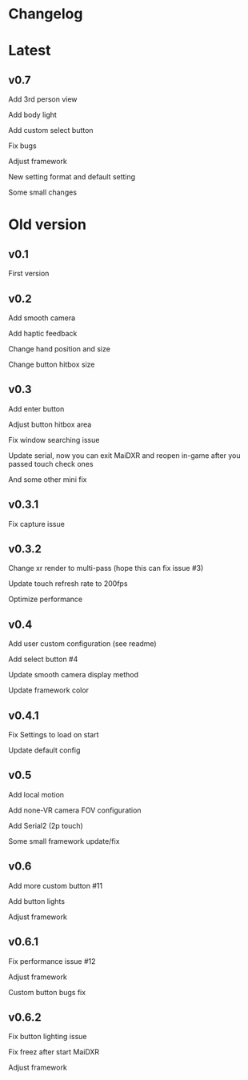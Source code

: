 # Changelog

# Latest

## v0.7
Add 3rd person view

Add body light

Add custom select button

Fix bugs

Adjust framework

New setting format and default setting

Some small changes


# Old version

## v0.1
First version

## v0.2
Add smooth camera

Add haptic feedback

Change hand position and size

Change button hitbox size

## v0.3
Add enter button

Adjust button hitbox area

Fix window searching issue

Update serial, now you can exit MaiDXR and reopen in-game after you passed touch check ones

And some other mini fix

## v0.3.1
Fix capture issue

## v0.3.2
Change xr render to multi-pass (hope this can fix issue #3)

Update touch refresh rate to 200fps

Optimize performance

## v0.4
Add user custom configuration (see readme)

Add select button #4

Update smooth camera display method

Update framework color

## v0.4.1
Fix Settings to load on start

Update default config

## v0.5
Add local motion

Add none-VR camera FOV configuration

Add Serial2 (2p touch)

Some small framework update/fix

## v0.6
Add more custom button #11

Add button lights

Adjust framework

## v0.6.1
Fix performance issue #12

Adjust framework

Custom button bugs fix

## v0.6.2
Fix button lighting issue

Fix freez after start MaiDXR

Adjust framework
